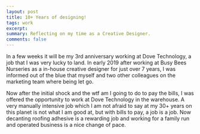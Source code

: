 ```yaml
---
layout: post
title: 10+ Years of designing!
tags: work
excerpt:
summary: Reflecting on my time as a Creative Designer.
comments: false
---
```


In a few weeks it will be my 3rd anniversary working at Dove Technology, a job that I was very lucky to land. In early 2019 after working at Busy Bees Nurseries as a in-house creative designer for just over 7 years, I was informed out of the blue that myself and two other colleagues on the marketing team where being let go.

Now after the initial shock and the wtf am I going to do to pay the bills, I was offered the opportunity to work at Dove Technology in the warehouse. A very manually intensive job which I am not afraid to say at my 30+ years on this planet is not what I am good at, but with bills to pay, a job is a job. Now decanting roofing adhesive is a rewarding job and working for a family run and operated business is a nice change of pace.  
